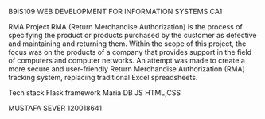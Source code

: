 B9IS109 WEB DEVELOPMENT FOR INFORMATION SYSTEMS CA1

RMA Project
RMA (Return Merchandise Authorization) is the process of specifying the product or products purchased by the customer as defective and maintaining and returning them.
Within the scope of this project, the focus was on the products of a company that provides support in the field of computers and computer networks. An attempt was made to create a more secure and user-friendly Return Merchandise Authorization (RMA) tracking system, replacing traditional Excel spreadsheets.

Tech stack
Flask framework
Maria DB
JS
HTML,CSS

MUSTAFA SEVER 120018641
